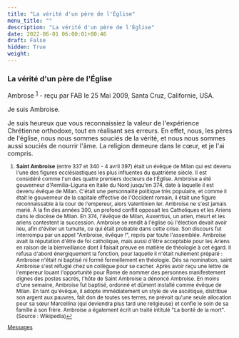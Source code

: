 ```yaml
---
title: "La vérité d'un père de l'Église"
menu_title: ""
description: "La vérité d'un père de l'Église"
date: 2022-06-01 06:00:01+00:46
draft: False
hidden: True
weight:
---
```

### La vérité d'un père de l'Église

Ambrose <sup id="a1">[1](#f1)</sup> - reçu par FAB le 25 Mai 2009, Santa Cruz, Californie, USA.

Je suis Ambroise.

Je suis heureux que vous reconnaissiez la valeur de l'expérience Chrétienne orthodoxe, tout en réalisant ses erreurs. En effet, nous, les pères de l'église, nous nous sommes souciés de la vérité, et nous nous sommes aussi souciés de nourrir l'âme. La religion demeure dans le cœur, et je l'ai compris.
<small>

1. <large id="f1"> **Saint Ambroise** (entre 337 et 340 - 4 avril 397) était un évêque de Milan qui est devenu l'une des figures ecclésiastiques les plus influentes du quatrième siècle. Il est considéré comme l'un des quatre premiers docteurs de l'Église. Ambroise a été gouverneur d'Aemilia-Liguria en Italie du Nord jusqu'en 374, date à laquelle il est devenu évêque de Milan. C'était une personnalité politique très populaire, et comme il était le gouverneur de la capitale effective de l'Occident romain, il était une figure reconnaissable à la cour de l'empereur, alors Valentinien Ier. Ambroise ne s'est jamais marié. À la fin des années 300, un profond conflit opposait les Catholiques et les Ariens dans le diocèse de Milan. En 374, l'évêque de Milan, Auxentius, un arien, meurt et les ariens contestent la succession. Ambroise se rendit à l'église où l'élection devait avoir lieu, afin d'éviter un tumulte, ce qui était probable dans cette crise. Son discours fut interrompu par un appel "Ambroise, évêque !", repris par toute l'assemblée. Ambroise avait la réputation d'être de foi catholique, mais aussi d'être acceptable pour les Ariens en raison de la bienveillance dont il faisait preuve en matière de théologie à cet égard. Il refusa d'abord énergiquement la fonction, pour laquelle il n'était nullement préparé : Ambroise n'était ni baptisé ni formé formellement en théologie. Dès sa nomination, saint Ambroise s'est réfugié chez un collègue pour se cacher. Après avoir reçu une lettre de l'empereur louant l'opportunité pour Rome de nommer des personnes manifestement dignes des postes sacrés, l'hôte de Saint Ambroise a dénoncé Ambroise. En moins d'une semaine, Ambroise fut baptisé, ordonné et dûment installé comme évêque de Milan. En tant qu'évêque, il adopte immédiatement un style de vie ascétique, distribue son argent aux pauvres, fait don de toutes ses terres, ne prévoit qu'une seule allocation pour sa sœur Marcellina (qui deviendra plus tard une religieuse) et confie le soin de sa famille à son frère. Ambroise a également écrit un traité intitulé "La bonté de la mort". (Source : Wikipedia)[↩](#a1)

[Messages](/fr-contemporary-messages/fr-contemporary-messages-by-date-order/fr-contemporary-messages-2009)